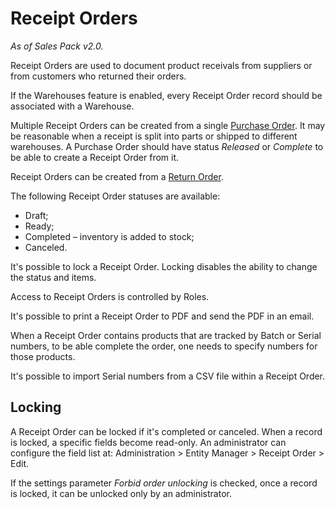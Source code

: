 # Receipt Orders

*As of Sales Pack v2.0.*

Receipt Orders are used to document product receivals from suppliers or from customers who returned their orders.

If the Warehouses feature is enabled, every Receipt Order record should be associated with a Warehouse.

Multiple Receipt Orders can be created from a single [Purchase Order](purchase-orders.md). It may be reasonable when a receipt is split into parts or shipped to different warehouses. A Purchase Order should have status *Released* or *Complete* to be able to create a Receipt Order from it.

Receipt Orders can be created from a [Return Order](return-orders.md).

The following Receipt Order statuses are available:

* Draft;
* Ready;
* Completed – inventory is added to stock;
* Canceled.

It's possible to lock a Receipt Order. Locking disables the ability to change the status and items.

Access to Receipt Orders is controlled by Roles.

It's possible to print a Receipt Order to PDF and send the PDF in an email.

When a Receipt Order contains products that are tracked by Batch or Serial numbers, to be able complete the order, one needs to specify numbers for those products.

It's possible to import Serial numbers from a CSV file within a Receipt Order.

## Locking

A Receipt Order can be locked if it's completed or canceled. When a record is locked, a specific fields become read-only. An administrator can configure the field list at: Administration > Entity Manager > Receipt Order > Edit.

If the settings parameter *Forbid order unlocking* is checked, once a record is locked, it can be unlocked only by an administrator.
